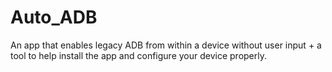 # Auto_ADB
An app that enables legacy ADB from within a device without user input + a tool to help install the app and configure your device properly.
